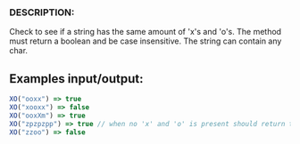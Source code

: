 ### DESCRIPTION:

Check to see if a string has the same amount of 'x's and 'o's. The method must return a boolean and be case insensitive. The string can contain any char.

## Examples input/output:

```js
XO("ooxx") => true
XO("xooxx") => false
XO("ooxXm") => true
XO("zpzpzpp") => true // when no 'x' and 'o' is present should return true
XO("zzoo") => false
```